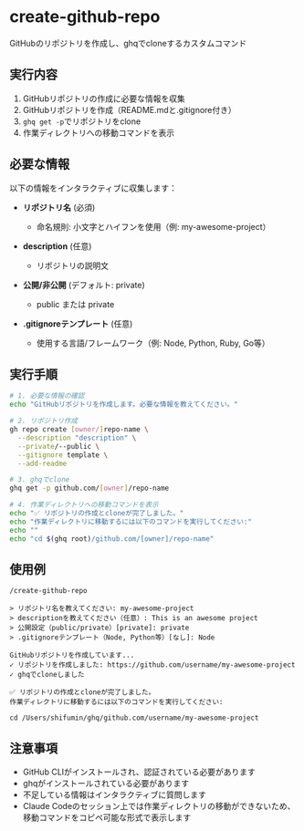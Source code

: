 # create-github-repo

GitHubのリポジトリを作成し、ghqでcloneするカスタムコマンド

## 実行内容

1. GitHubリポジトリの作成に必要な情報を収集
2. GitHubリポジトリを作成（README.mdと.gitignore付き）
3. `ghq get -p`でリポジトリをclone
4. 作業ディレクトリへの移動コマンドを表示

## 必要な情報

以下の情報をインタラクティブに収集します：

- **リポジトリ名** (必須)
  - 命名規則: 小文字とハイフンを使用（例: my-awesome-project）
  
- **description** (任意)
  - リポジトリの説明文
  
- **公開/非公開** (デフォルト: private)
  - public または private
  
- **.gitignoreテンプレート** (任意)
  - 使用する言語/フレームワーク（例: Node, Python, Ruby, Go等）

## 実行手順

```bash
# 1. 必要な情報の確認
echo "GitHubリポジトリを作成します。必要な情報を教えてください。"

# 2. リポジトリ作成
gh repo create [owner/]repo-name \
  --description "description" \
  --private/--public \
  --gitignore template \
  --add-readme

# 3. ghqでclone
ghq get -p github.com/[owner]/repo-name

# 4. 作業ディレクトリへの移動コマンドを表示
echo "✅ リポジトリの作成とcloneが完了しました。"
echo "作業ディレクトリに移動するには以下のコマンドを実行してください:"
echo ""
echo "cd $(ghq root)/github.com/[owner]/repo-name"
```

## 使用例

```
/create-github-repo

> リポジトリ名を教えてください: my-awesome-project
> descriptionを教えてください（任意）: This is an awesome project
> 公開設定（public/private）[private]: private
> .gitignoreテンプレート（Node, Python等）[なし]: Node

GitHubリポジトリを作成しています...
✓ リポジトリを作成しました: https://github.com/username/my-awesome-project
✓ ghqでcloneしました

✅ リポジトリの作成とcloneが完了しました。
作業ディレクトリに移動するには以下のコマンドを実行してください:

cd /Users/shifumin/ghq/github.com/username/my-awesome-project
```

## 注意事項

- GitHub CLIがインストールされ、認証されている必要があります
- ghqがインストールされている必要があります
- 不足している情報はインタラクティブに質問します
- Claude Codeのセッション上では作業ディレクトリの移動ができないため、移動コマンドをコピペ可能な形式で表示します